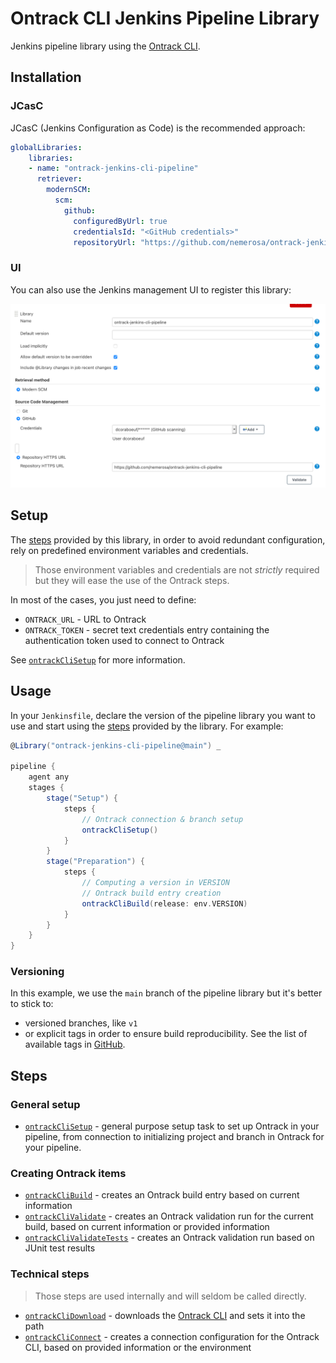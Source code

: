 # Ontrack CLI Jenkins Pipeline Library

Jenkins pipeline library using the [Ontrack CLI](https://github.com/nemerosa/ontrack-cli).

## Installation

### JCasC

JCasC (Jenkins Configuration as Code) is the recommended approach:

```yaml
globalLibraries:
    libraries:
    - name: "ontrack-jenkins-cli-pipeline"
      retriever:
        modernSCM:
          scm:
            github:
              configuredByUrl: true
              credentialsId: "<GitHub credentials>"
              repositoryUrl: "https://github.com/nemerosa/ontrack-jenkins-cli-pipeline"
```

### UI

You can also use the Jenkins management UI to register this library:

![Library UI](docs/ontrack-jenkins-cli-pipeline-install-ui.png)

## Setup

The [steps](#steps) provided by this library, in order to avoid redundant configuration, rely on predefined environment variables and credentials.

> Those environment variables and credentials are not _strictly_ required but they will ease the use of the Ontrack steps.

In most of the cases, you just need to define:

* `ONTRACK_URL` - URL to Ontrack
* `ONTRACK_TOKEN` - secret text credentials entry containing the authentication token used to connect to Ontrack

See [`ontrackCliSetup`](vars/ontrackCliSetup.md) for more information.

## Usage

In your `Jenkinsfile`, declare the version of the pipeline library you want to use and start using the [steps](#steps) provided by the library. For example:

```groovy
@Library("ontrack-jenkins-cli-pipeline@main") _

pipeline {
    agent any
    stages {
        stage("Setup") {
            steps {
                // Ontrack connection & branch setup
                ontrackCliSetup()
            }
        }
        stage("Preparation") {
            steps {
                // Computing a version in VERSION
                // Ontrack build entry creation
                ontrackCliBuild(release: env.VERSION)
            }
        }
    }
}
```

### Versioning

In this example, we use the `main` branch of the pipeline library but it's better to stick to:

* versioned branches, like `v1`
* or explicit tags in order to ensure build reproducibility. See the list of available tags in [GitHub](https://github.com/nemerosa/ontrack-jenkins-cli-pipeline/tags).

## Steps

### General setup

* [`ontrackCliSetup`](vars/ontrackCliSetup.md) - general purpose setup task to set up Ontrack in your pipeline, from connection to initializing project and branch in Ontrack for your pipeline.

### Creating Ontrack items

* [`ontrackCliBuild`](vars/ontrackCliBuild.md) - creates an Ontrack build entry based on current information
* [`ontrackCliValidate`](vars/ontrackCliValidate.md) - creates an Ontrack validation run for the current build, based on current information or provided information
* [`ontrackCliValidateTests`](vars/ontrackCliValidateTests.md) - creates an Ontrack validation run based on JUnit test results

### Technical steps

> Those steps are used internally and will seldom be called directly.

* [`ontrackCliDownload`](vars/ontrackCliDownload.md) - downloads the [Ontrack CLI](https://github.com/nemerosa/ontrack-cli) and sets it into the path
* [`ontrackCliConnect`](vars/ontrackCliConnect.md) - creates a connection configuration for the Ontrack CLI, based on provided information or the environment
